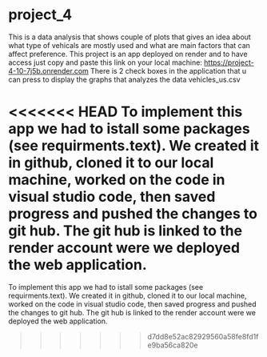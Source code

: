 # project_4
This is a data analysis that shows couple of plots that gives an idea about what type of vehicals are mostly used and what are main factors that can affect preference.
This project is an app deployed on render and to have access just copy and paste this link on your local machine:
https://project-4-10-7j5b.onrender.com
There is 2 check boxes in the application that u can press to display the graphs that analyzes the data vehicles_us.csv

<<<<<<< HEAD
To implement this app we had to istall some packages (see requirments.text). We created it in github, cloned it to our local machine, worked on the code in visual studio code, then saved progress and pushed the changes to git hub. The git hub is linked to the render account were we deployed the web application.
=======
To implement this app we had to istall some packages (see requirments.text). We created it in github, cloned it to our local machine, worked on the code in visual studio code, then saved progress and pushed the changes to git hub. The git hub is linked to the render account were we deployed the web application.
>>>>>>> d7dd8e52ac82929560a58fe8fd1fe9ba56ca820e
